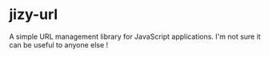 # jizy-url 

A simple URL management library for JavaScript applications.
I'm not sure it can be useful to anyone else !

